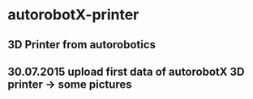 # autorobotX-printer
3D Printer from autorobotics
----------------------------------------------------------------------------------------------------------------
30.07.2015 upload first data of autorobotX 3D printer -> some pictures
----------------------------------------------------------------------------------------------------------------
